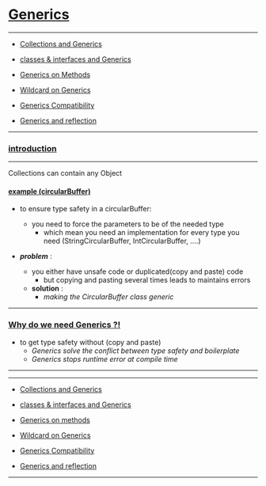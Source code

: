 # <u>Generics</u>

-------------
<ul>
<li>

[Collections and Generics](Notes/generic_collections.md)
</li>
<li>

[classes & interfaces and Generics](Notes/classes_and_interfaces.md)
</li>
<li>

[Generics on Methods](Notes/generics_on_methods.md)
</li>
<li>

[Wildcard on Generics](Notes/wildcard_generics.md)
</li>
<li>

[Generics Compatibility](Notes/rawtypes_and_compatiblity.md)
</li>
<li>

[Generics and reflection](Notes/reflections.md)
</li>

</ul>

--------

### <u>introduction</u> 

-----
Collections can contain any Object

#### <u>example (circularBuffer)</u> 
- to ensure type safety in a circularBuffer:
    - you need to force the parameters to be of the needed type
        - which mean you need an implementation for every type you need (StringCircularBuffer, IntCircularBuffer, ....)

    
- _**problem**_ :
    - you either have unsafe code or duplicated(copy and paste) code
        - but copying and pasting several times leads to maintains errors
    - **solution** :
        - _making the CircularBuffer class generic_

--------------


### <u>Why do we need Generics ?!</u>
-  to get type safety without (copy and paste)
   - _Generics solve the conflict between type safety and boilerplate_
    - _Generics stops runtime error at compile time_

--------------

-------------
<ul>
<li>

[Collections and Generics](Notes/generic_collections.md)
</li>
<li>

[classes & interfaces and Generics](Notes/classes_and_interfaces.md)
</li>
<li>

[Generics on methods](Notes/generics_on_methods.md)
</li>
<li>

[Wildcard on Generics](Notes/wildcard_generics.md)
</li>
<li>

[Generics Compatibility](Notes/rawtypes_and_compatiblity.md)
</li>
<li>

[Generics and reflection](Notes/reflections.md)
</li>

</ul>

--------



    